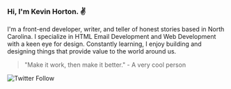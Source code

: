### Hi, I'm Kevin Horton. :v:

I'm a front-end developer, writer, and teller of honest stories based in North Carolina. I specialize in HTML Email Development and Web Development with a keen eye for design. Constantly learning, I enjoy building and designing things that provide value to the world around us.

> "Make it work, then make it better." - A very cool person

<img alt="Twitter Follow" src="https://img.shields.io/twitter/follow/kevinhorton?label=Follow&style=social">
